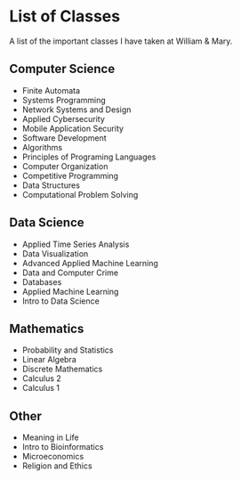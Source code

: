# List of Classes

A list of the important classes I have taken at William & Mary. 

## Computer Science

- Finite Automata
- Systems Programming
- Network Systems and Design
- Applied Cybersecurity
- Mobile Application Security
- Software Development
- Algorithms
- Principles of Programing Languages
- Computer Organization
- Competitive Programming
- Data Structures
- Computational Problem Solving

## Data Science

- Applied Time Series Analysis
- Data Visualization
- Advanced Applied Machine Learning
- Data and Computer Crime
- Databases
- Applied Machine Learning
- Intro to Data Science

## Mathematics

- Probability and Statistics
- Linear Algebra
- Discrete Mathematics
- Calculus 2
- Calculus 1

## Other
- Meaning in Life
- Intro to Bioinformatics
- Microeconomics
- Religion and Ethics
